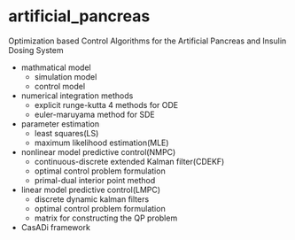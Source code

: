 # artificial_pancreas
Optimization based Control Algorithms for the Artificial Pancreas and Insulin Dosing System
- mathmatical model
    - simulation model
    - control model
- numerical integration methods
    - explicit runge-kutta 4 methods for ODE
    - euler-maruyama method for SDE
- parameter estimation
    - least squares(LS)
    - maximum likelihood estimation(MLE)
- nonlinear model predictive control(NMPC) 
    - continuous-discrete extended Kalman filter(CDEKF)
    - optimal control problem formulation
    - primal-dual interior point method
- linear model predictive control(LMPC)
    - discrete dynamic kalman filters
    - optimal control problem formulation
    - matrix for constructing the QP problem
- CasADi framework
